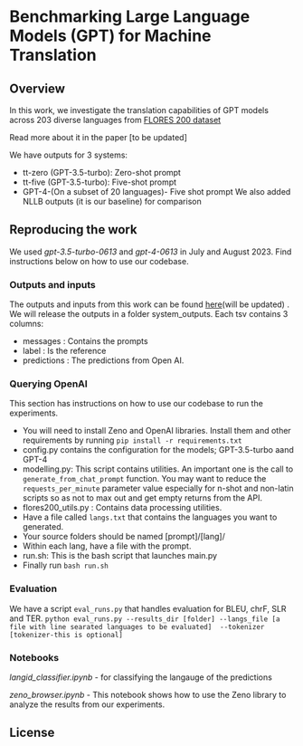 # Benchmarking Large Language Models (GPT) for Machine Translation
## Overview
In this work, we investigate the translation capabilities of GPT models across 203 diverse languages from [FLORES 200 dataset](https://github.com/facebookresearch/flores/blob/main/flores200/README.md)

Read more about it in the paper [to be updated]

We have outputs for 3 systems:
  - tt-zero (GPT-3.5-turbo): Zero-shot prompt
  - tt-five (GPT-3.5-turbo): Five-shot prompt
  - GPT-4-(On a subset of 20 languages)- Five shot prompt
We also added NLLB outputs (it is our baseline) for comparison
  
## Reproducing the work
We used _gpt-3.5-turbo-0613_  and *gpt-4-0613* in July and August 2023. 
Find instructions below on how to use our codebase.

### Outputs and inputs
The outputs and inputs from this work can be found [here]()(will be updated) . We  will release the outputs in a folder system_outputs.  Each tsv contains 3 columns:
- messages : Contains the prompts
- label : Is the reference
- predictions : The predictions from Open AI.

###  Querying OpenAI
This section has instructions on how to use our codebase to run the experiments.
- You will need to install Zeno and OpenAI libraries. Install them and other requirements by running `pip install -r requirements.txt`
- config.py contains the configuration for the models; GPT-3.5-turbo aand GPT-4
- modelling.py: This script contains utilities. An important one is the call to `generate_from_chat_prompt` function. You may want to reduce the `requests_per_minute` parameter value especially for n-shot and non-latin scripts so as not to max out and get empty returns from the API.
- flores200_utils.py : Contains data processing utilities.
- Have a file called `langs.txt` that contains the languages you want to generated. 
- Your source folders should be named [prompt]/[lang]/
- Within each lang, have a file with the prompt. 
- run.sh: This is the bash script that launches main.py
- Finally run `bash run.sh`

### Evaluation
We have a script `eval_runs.py` that handles evaluation for BLEU, chrF, SLR and TER.
`python eval_runs.py --results_dir [folder] --langs_file [a file with line searated languages to be evaluated]  --tokenizer [tokenizer-this is optional]`
### Notebooks
*langid_classifier.ipynb* - for classifying the langauge of the predictions

*zeno_browser.ipynb* - This notebook shows how to use the Zeno library to analyze the results from our experiments.

## License
